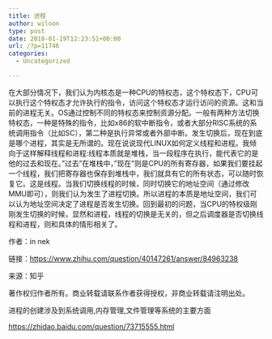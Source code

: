 ```yaml
---
title: 进程
author: wiloon
type: post
date: 2018-01-19T12:23:51+00:00
url: /?p=11746
categories:
  - Uncategorized

---
```

在大部分情况下，我们认为内核态是一种CPU的特权态，这个特权态下，CPU可以执行这个特权态才允许执行的指令，访问这个特权态才运行访问的资源。这和当前的进程无关。OS通过控制不同的特权态来控制资源分配。一般有两种方法切换特权态，一种是特殊的指令，比如x86的软中断指令，或者大部分RISC系统的系统调用指令（比如SC），第二种是执行异常或者外部中断。发生切换后，现在到底是哪个进程，其实是无所谓的。现在说说现代LINUX如何定义线程和进程。我倾向于这样解释线程和进程:线程本质就是堆栈，当一段程序在执行，能代表它的是他的过去和现在。&#8221;过去&#8221;在堆栈中，&#8221;现在&#8221;则是CPU的所有寄存器，如果我们要挂起一个线程，我们把寄存器也保存到堆栈中，我们就具有它的所有状态，可以随时恢复它。这是线程。当我们切换线程的时候，同时切换它的地址空间（通过修改MMU即可），则我们认为发生了进程切换。所以进程的本质是地址空间，我们可以认为地址空间决定了进程是否发生切换。回到最初的问题，当CPU的特权级刚刚发生切换的时候，显然和进程，线程的切换是无关的，但之后调度器是否切换线程和进程，则和具体的情形相关了。

作者：in nek
  
链接：https://www.zhihu.com/question/40147261/answer/84963238
  
来源：知乎
  
著作权归作者所有。商业转载请联系作者获得授权，非商业转载请注明出处。

进程的创建涉及到系统调用,内存管理,文件管理等系统的主要方面

https://zhidao.baidu.com/question/73715555.html